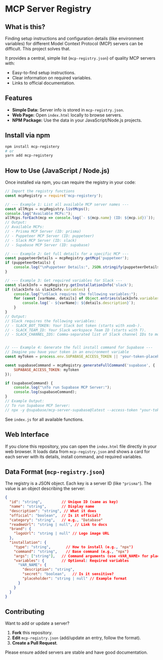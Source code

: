 # MCP Server Registry

## What is this?

Finding setup instructions and configuration details (like environment variables) for different Model Context Protocol (MCP) servers can be difficult. This project solves that.

It provides a central, simple list (`mcp-registry.json`) of quality MCP servers with:

*   Easy-to-find setup instructions.
*   Clear information on required variables.
*   Links to official documentation.

## Features

*   **Simple Data:** Server info is stored in `mcp-registry.json`.
*   **Web Page:** Open `index.html` locally to browse servers.
*   **NPM Package:** Use the data in your JavaScript/Node.js projects.

## Install via npm

```bash
npm install mcp-registery 
# or
yarn add mcp-registery
```

## How to Use (JavaScript / Node.js)

Once installed via npm, you can require the registry in your code:

```javascript
// Import the registry functions
const mcpRegistry = require('mcp-registery'); 

// --- Example 1: List all available MCP server names ---
const allMcps = mcpRegistry.listMcps();
console.log("Available MCPs:");
allMcps.forEach(mcp => console.log(`- ${mcp.name} (ID: ${mcp.id})`));
// Output:
// Available MCPs:
// - Prisma MCP Server (ID: prisma)
// - Puppeteer MCP Server (ID: puppeteer)
// - Slack MCP Server (ID: slack)
// - Supabase MCP Server (ID: supabase)

// --- Example 2: Get full details for a specific MCP ---
const puppeteerDetails = mcpRegistry.getMcp('puppeteer');
if (puppeteerDetails) {
    console.log("\nPuppeteer Details:", JSON.stringify(puppeteerDetails, null, 2));
}

// --- Example 3: Get required variables for Slack ---
const slackInfo = mcpRegistry.getInstallationInfo('slack');
if (slackInfo && slackInfo.variables) {
    console.log("\nSlack requires the following variables:");
    for (const [varName, details] of Object.entries(slackInfo.variables)) {
        console.log(`- ${varName}: ${details.description}`);
    }
}
// Output:
// Slack requires the following variables:
// - SLACK_BOT_TOKEN: Your Slack bot token (starts with xoxb-).
// - SLACK_TEAM_ID: Your Slack workspace Team ID (starts with T).
// - SLACK_CHANNEL_IDS: Comma-separated list of Slack channel IDs to monitor.


// --- Example 4: Generate the full install command for Supabase ---
// Imagine you have your token in an environment variable
const myToken = process.env.SUPABASE_ACCESS_TOKEN || 'your-token-placeholder';

const supabaseCommand = mcpRegistry.generateFullCommand('supabase', { 
    SUPABASE_ACCESS_TOKEN: myToken 
});

if (supabaseCommand) {
    console.log("\nTo run Supabase MCP Server:");
    console.log(supabaseCommand);
}
// Example Output:
// To run Supabase MCP Server:
// npx -y @supabase/mcp-server-supabase@latest --access-token "your-token-placeholder"

```

See `index.js` for all available functions.

## Web Interface

If you clone this repository, you can open the `index.html` file directly in your web browser. It loads data from `mcp-registry.json` and shows a card for each server with its details, install command, and required variables.

## Data Format (`mcp-registry.json`)

The registry is a JSON object. Each key is a server ID (like `"prisma"`). The value is an object describing the server:

```json
{
  "id": "string",         // Unique ID (same as key)
  "name": "string",       // Display name
  "description": "string", // What it does
  "official": "boolean",  // Is it official?
  "category": "string",   // e.g., "Database"
  "readmeUrl": "string | null", // Link to docs
  "brand": {
    "logoUrl": "string | null" // Logo image URL
  },
  "installation": {
    "type": "string",       // How to install (e.g., "npx")
    "command": "string",    // Base command (e.g., "npx")
    "args": ["string"],   // Command arguments (use <VAR_NAME> for placeholders)
    "variables": {        // Optional: Required variables
      "VAR_NAME": {
        "description": "string",
        "secret": "boolean",   // Is it sensitive?
        "placeholder": "string | null" // Example format
      }
    }
  }
}
```

## Contributing

Want to add or update a server?

1.  **Fork** this repository.
2.  **Edit** `mcp-registry.json` (add/update an entry, follow the format).
3.  **Create a Pull Request**.

Please ensure added servers are stable and have good documentation. 
